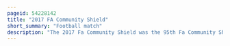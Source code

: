```yaml
---
pageid: 54228142
title: "2017 FA Community Shield"
short_summary: "Football match"
description: "The 2017 Fa Community Shield was the 95th Fa Community Shield, an annual Football Match played between the Winners of the previous Season's Premier League and Fa Cup Competitions. It was held on 6 august 2017 at the Wembley Stadium. The Match was played between Chelsea Champions of the premier League 2016-17 and arsenal who beat their Opponents to win the 2017 fa Cup final. Watched by a Crowd of 83,325, Arsenal won the Shield 4–1 on Penalties, after the Match finished 1–1 after 90 Minutes. The Shoot-Out was notable as the Abba System was trialled for the first Time in english Football the Format sees Teams take back-to-back Penalties instead of alternating."
---
```

